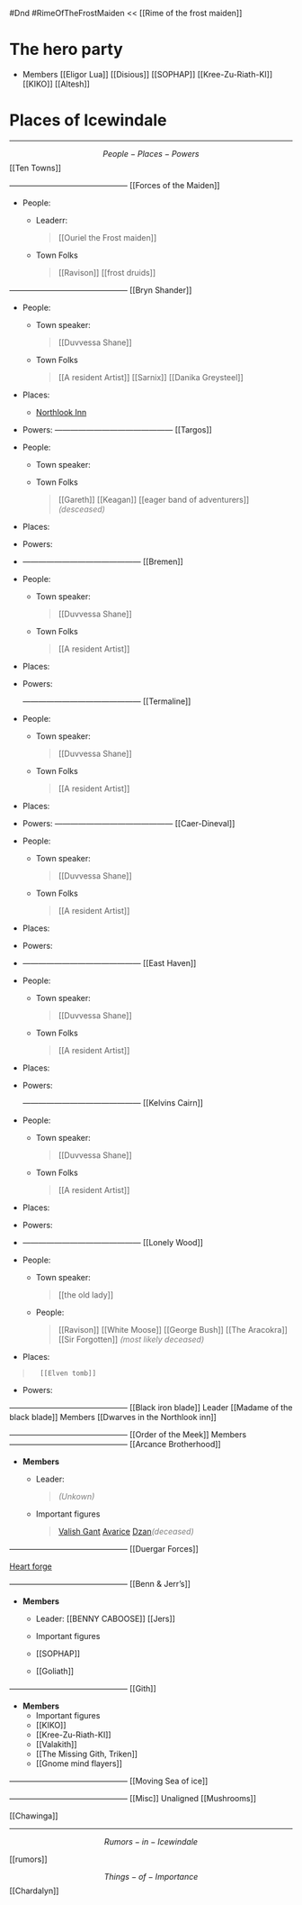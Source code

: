 
#Dnd #RimeOfTheFrostMaiden
<< [[Rime of the frost maiden]]
# The hero party #
- Members
		[[Eligor Lua]]
		[[Disious]]
		[[SOPHAP]]
		[[Kree-Zu-Riath-KI]]
		[[KIKO]]
		[[Altesh]]


# Places of Icewindale 

---
$$
People - Places - Powers
$$
[[Ten Towns]]


——————————————— [[Forces of the Maiden]]
- People:
	- Leaderr:
		> [[Ouriel the Frost maiden]]
		
	- Town Folks
		> [[Ravison]]
		> [[frost druids]]


——————————————— [[Bryn Shander]] 
- People:
	- Town speaker:
		> [[Duvvessa Shane]]
		
	- Town Folks
		> [[A resident Artist]]
		> [[Sarnix]]
		> [[Danika Greysteel]]
		
- Places:
	- [Northlook Inn](obsidian://open?vault=Rat%20Vault&file=3.%20Dungeons%2C%20Dragons%20and%20Derealization%2FRime%20of%20the%20frost%20Maiden%2FThe%20Icewindale%20Compendium%20Archive%2FPlaces%2FNorthlook%20inn)
	
- Powers:
	——————————————— [[Targos]]
- People:
	- Town speaker:
		> 
		
	- Town Folks
		>[[Gareth]]
		>[[Keagan]]
		[[eager band of adventurers]] <font color="#7f7f7f">*(desceased)*</font>
		
- Places:
- Powers:
- ——————————————— [[Bremen]]
- People:
	- Town speaker:
		> [[Duvvessa Shane]]
		
	- Town Folks
		> [[A resident Artist]]
		
- Places:
- Powers:
	
	——————————————— [[Termaline]]
- People:
	- Town speaker:
		> [[Duvvessa Shane]]
		
	- Town Folks
		> [[A resident Artist]]
		
- Places:
- Powers:
	——————————————— [[Caer-Dineval]]
- People:
	- Town speaker:
		> [[Duvvessa Shane]]
		
	- Town Folks
		> [[A resident Artist]]
		
- Places:
- Powers:
- ——————————————— [[East Haven]]
- People:
	- Town speaker:
		> [[Duvvessa Shane]]
		
	- Town Folks
		> [[A resident Artist]]
		
- Places:
- Powers:
	
	——————————————— [[Kelvins Cairn]]
- People:
	- Town speaker:
		> [[Duvvessa Shane]]
		
	- Town Folks
		> [[A resident Artist]]
		
- Places:
- Powers:
- ——————————————— [[Lonely Wood]]
- People:
	- Town speaker:
		> [[the old lady]]
		
	- People:
		>[[Ravison]]
		>[[White Moose]]
		>[[George Bush]]
		>[[The Aracokra]]
		>[[Sir Forgotten]] <font color="#7f7f7f">*(most likely deceased)*</font>
		
- Places:
>		[[Elven tomb]]
- Powers:

——————————————— [[Black iron blade]]
	Leader
		[[Madame of the black blade]]
	Members
		[[Dwarves in the Northlook inn]]
	
——————————————— [[Order of the Meek]]
	Members
——————————————— [[Arcance Brotherhood]]
- **Members**
	- Leader:
		><font color="#7f7f7f">*(Unkown)*</font>
		>
		
	- Important figures
		> [Valish Gant](obsidian://open?vault=Rat%20Vault&file=Valish)
		> [Avarice](obsidian://open?vault=Rat%20Vault&file=Avarice)
		> [Dzan](obsidian://open?vault=Rat%20Vault&file=Dzan)<font color="#7f7f7f">*(deceased)*</font>
	
——————————————— [[Duergar Forces]]

		
	

[Heart forge]( obsidian://open?vault=Rat%20Vault&file=Dragon%20Heart%20Forge )


——————————————— [[Benn & Jerr’s]]
- **Members**
	- Leader:
		[[BENNY CABOOSE]]
		[[Jers]]
		>
		
	- Important figures
	- [[SOPHAP]]
	- [[Goliath]]
	
——————————————— [[Gith]]
- **Members**
	- Important figures
	- [[KIKO]]
	- [[Kree-Zu-Riath-KI]]
	- [[Valakith]]
	- [[The Missing Gith, Triken]]
	- [[Gnome mind flayers]]
	

——————————————— [[Moving Sea of ice]]

 ——————————————— [[Misc]]
Unaligned 
	[[Mushrooms]]


[[Chawinga]]

---



$$
Rumors - in - Icewindale
$$

[[rumors]]

$$
Things - of - Importance
$$
[[Chardalyn]]
